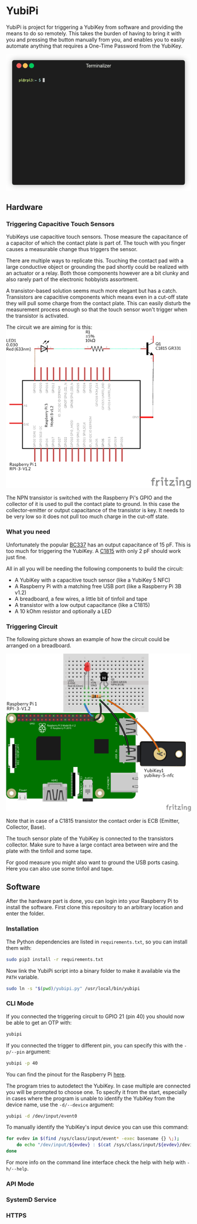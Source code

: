 # YubiPi

YubiPi is project for triggering a YubiKey from software and providing the
means to do so remotely. This takes the burden of having to bring it with 
you and pressing the button manually from you, and enables you to easily
automate anything that requires a One-Time Password from the YubiKey.

![YubiPi Demonstration](img/yubipi.gif)

## Hardware

### Triggering Capacitive Touch Sensors
YubiKeys use capacitive touch sensors. Those measure the capacitance of a
capacitor of which the contact plate is part of. The touch with you finger
causes a measurable change thus triggers the sensor.

There are multiple ways to replicate this. Touching the contact pad with a
large conductive object or grounding the pad shortly could be realized with an
actuator or a relay. Both those components however are a bit clunky and also
rarely part of the electronic hobbyists assortment.

A transistor-based solution seems much more elegant but has a catch.
Transistors are capacitive components which means even in a cut-off state
they will pull some charge from the contact plate. This can easily disturb
the measurement process enough so that the touch sensor won't trigger when
the transistor is activated.

The circuit we are aiming for is this:
<img src="img/yubipi_schem.png" width=600px>

The NPN transistor is switched with the Raspberry Pi's GPIO and the collector
of it is used to pull the contact plate to ground. In this case the
collector-emitter or output capacitance of the transistor is key. It needs to
be very low so it does not pull too much charge in the cut-off state.

### What you need
Unfortunately the popular
[BC337](https://www.futurlec.com/Datasheet/Transistor/BC337.pdf)
has an output capacitance of 15 pF. This is too much for triggering the
YubiKey. A [C1815](https://www.futurlec.com/Datasheet/Transistor/C1815.pdf)
with only 2 pF should work just fine.

All in all you will be needing the following components to build the circuit:

- A YubiKey with a capacitive touch sensor (like a YubiKey 5 NFC)
- A Raspberry Pi with a matching free USB port (like a Raspberry Pi 3B v1.2)
- A breadboard, a few wires, a little bit of tinfoil and tape
- A transistor with a low output capacitance (like a C1815)
- A 10 kOhm resistor and optionally a LED

### Triggering Circuit
The following picture shows an example of how the circuit could be arranged on
a breadboard.

![YubiPi Breadboard](img/yubipi_bb.png)

Note that in case of a C1815 transistor the contact order is ECB (Emitter,
Collector, Base).

The touch sensor plate of the YubiKey is connected to the transistors
collector. Make sure to have a large contact area between wire and the plate
with the tinfoil and some tape.

For good measure you might also want to ground the USB ports casing. Here you
can also use some tinfoil and tape.

## Software

After the hardware part is done, you can login into your Raspberry Pi to
install the software. First clone this repository to an arbitrary location
and enter the folder.

### Installation
The Python dependencies are listed in `requirements.txt`, so you can install
them with:
```bash
sudo pip3 install -r requirements.txt
```
Now link the YubiPi script into a binary folder to make it available via the
`PATH` variable.
```bash
sudo ln -s "$(pwd)/yubipi.py" /usr/local/bin/yubipi
```

### CLI Mode
If you connected the triggering circuit to GPIO 21 (pin 40) you should now be
able to get an OTP with:
```bash
yubipi
```
If you connected the trigger to different pin, you can specify this with the
`-p/--pin` argument:
```bash
yubipi -p 40
```
You can find the pinout for the Raspberry Pi [here](https://pinout.xyz).

The program tries to autodetect the YubiKey. In case multiple are connected
you will be prompted to choose one. To specify it from the start, especially
in cases where the program is unable to identify the YubiKey from the device
name, use the `-d/--device` argument:
```bash
yubipi -d /dev/input/event0
```
To manually identify the YubiKey's input device you can use this command:
```bash
for evdev in $(find /sys/class/input/event* -exec basename {} \;);
    do echo "/dev/input/${evdev} : $(cat /sys/class/input/${evdev}/device/name)";
done
```
For more info on the command line interface check the help with help with
`-h/--help`.

### API Mode

### SystemD Service

### HTTPS
